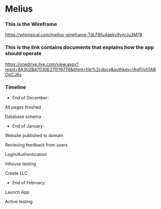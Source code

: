 # Melius

### This is the Wireframe
https://whimsical.com/melius-wireframe-TdLF8fu4aekv9ynrJu3M78

### This is the link contains documents that explains how the app should operate
https://onedrive.live.com/view.aspx?resid=8A302B47030E270!19778&ithint=file%2cdocx&authkey=!AgPJvh1ABOpCJ6s


### Timeline

* End of December:

All pages finished

Database schema

* End of January:

Website published to domain

Recieving feedback from users

Login/Authentication

Inhouse testing

Create LLC

* End of February:

Launch App

Active testing